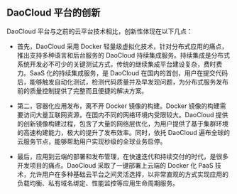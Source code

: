 ## DaoCloud 平台的创新

DaoCloud 平台与之前的云平台技术相比，创新性体现在以下几点：

* 首先，DaoCloud 采用 Docker 轻量级虚拟化技术，针对分布式应用的痛点，推出支持多种语言和后台服务的 DaoCloud 持续集成服务。持续集成是分布式系统开发必不可少的关键测试方式，传统的继续集成平台建设复杂，费时费力。SaaS 化的持续集成服务，是 DaoCloud 在国内的首创，用户在提交代码后，能够触发自动化测试，检测代码质量并及早发现问题，为分布式服务发布前的质量控制提供了完整而且便捷的解决方案。

* 第二，容器化应用发布，离不开 Docker 镜像的构建。Docker 镜像的构建需要访问大量互联网资源，在国内不同的网络环境内受限较大。DaoCloud 提供的创新镜像构建过程，包含了大量的网络层优化，为用户提供了基于集群环境的高速构建能力，极大的提升了发布效率。同时，依托 DaoCloud 遍布全球的云服务节点，能够帮助用户实现秒级的全球业务启停。

* 最后，应用到云端的部署和发布管理，在快速迭代和持续交付的时代，是很多开发项目的痛点。DaoCloud 采取了一键部署上云端的 Docker 化 PaaS 技术，允许用户在多种基础云平台之间灵活选择，以非常直观的方式实现应用的负载均衡、私有域名绑定、性能监控等应用生命周期服务。

